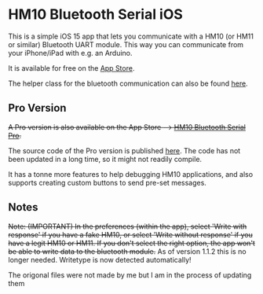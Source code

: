 # HM10 Bluetooth Serial iOS
This is a simple iOS 15 app that lets you communicate with a HM10 (or HM11 or similar) Bluetooth UART module. This way you can communicate from your iPhone/iPad with e.g. an Arduino.

It is available for free on the [App Store](https://itunes.apple.com/us/app/hm10-bluetooth-serial/id1030454675?ls=1&mt=8).

The helper class for the bluetooth communication can also be found [here](https://github.com/hoiberg/SwiftBluetoothSerial).

## Pro Version
~~A Pro version is also available on the App Store --> [HM10 Bluetooth Serial Pro](https://itunes.apple.com/us/app/hm10-bluetooth-serial-pro/id1221924372?ls=1&mt=8).~~

The source code of the Pro version is published [here](https://github.com/hoiberg/BluetoothSerialPro). The code has not been updated in a long time, so it might not readily compile.

It has a tonne more features to help debugging HM10 applications, and also supports creating custom buttons to send pre-set messages.

## Notes
~~Note: (IMPORTANT) In the preferences (within the app), select 'Write with response' if you have a fake HM10, or select 'Write without response' if you have a legit HM10 or HM11. If you don't select the right option, the app won't be able to write data to the bluetooth module.~~ As of version 1.1.2 this is no longer needed. Writetype is now detected automatically!

The origonal files were not made by me but I am in the process of updating them
